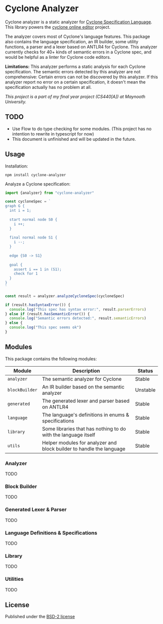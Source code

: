 # Cyclone Analyzer

Cyclone analyzer is a static analyzer for [Cyclone Specification Language](https://classicwuhao.github.io/cyclone_tutorial/tutorial-content.html). This library powers the [cyclone online editor](https://github.com/lucid-brndmg/cyclone-online-editor) project.

The analyzer covers most of Cyclone's language features. This package also contains the language specification, an IR builder, some utility functions, a parser and a lexer based on ANTLR4 for Cyclone. This analyzer currently checks for 40+ kinds of semantic errors in a Cyclone spec, and would be helpful as a linter for Cyclone code editors. 

**Limitations:** This analyzer performs a static analysis for each Cyclone specification. The semantic errors detected by this analyzer are not comprehensive: Certain errors can not be discovered by this analyzer. If this analyzer report no error on a certain specification, it doesn't mean the specification actually has no problem at all.

*This project is a part of my final year project (CS440[A]) at Maynooth University.*

## TODO

- Use Flow to do type checking for some modules. (This project has no intention to rewrite in typescript for now)
- This document is unfinished and will be updated in the future.

## Usage

Installation:

```shell
npm install cyclone-analyzer
```

Analyze a Cyclone specification:

```javascript
import {analyzer} from "cyclone-analyzer"

const cycloneSpec = `
graph G {
  int i = 1;
  
  start normal node S0 {
    i ++;
  }
  
  final normal node S1 {
    i --;
  }
  
  edge {S0 -> S1}
  
  goal {
    assert i == 1 in (S1);
    check for 1
  }
}
`

const result = analyzer.analyzeCycloneSpec(cycloneSpec)

if (result.hasSyntaxError()) {
  console.log("This spec has syntax error:", result.parserErrors)
} else if (result.hasSemanticError()) {
  console.log("Semantic errors detected:", result.semanticErrors)
} else {
  console.log("This spec seems ok")
}
```

## Modules

This package contains the following modules:

| Module         | Description                                                          | Status   |
|----------------|----------------------------------------------------------------------|----------|
| `analyzer`     | The semantic analyzer for Cyclone                                    | Stable   |
| `blockBuilder` | An IR builder based on the semantic analyzer                         | Unstable |
| `generated`    | The generated lexer and parser based on ANTLR4                       | Stable   |
| `language`     | The language's definitions in enums & specifications                 | Stable   |
| `library`      | Some libraries that has nothing to do with the language itself       | Stable   |
| `utils`        | Helper modules for analyzer and block builder to handle the language | Stable   |



### Analyzer
TODO

### Block Builder
TODO

### Generated Lexer & Parser
TODO

### Language Definitions & Specifications
TODO

### Library
TODO

### Utilities
TODO

## License

Published under the [BSD-2 license](https://www.tldrlegal.com/license/bsd-2-clause-license-freebsd)